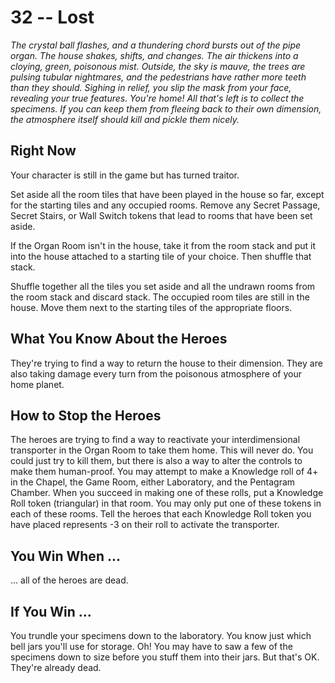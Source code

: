 # 32 -- Lost

_The crystal ball flashes, and a thundering chord bursts out of the pipe organ. The house shakes, shifts, and changes. The air thickens into a cloying, green, poisonous mist. Outside, the sky is mauve, the trees are pulsing tubular nightmares, and the pedestrians have rather more teeth than they should._
_Sighing in relief, you slip the mask from your face, revealing your true features. You're home!_
_All that's left is to collect the specimens. If you can keep them from fleeing back to their own dimension, the atmosphere itself should kill and pickle them nicely._

## Right Now

Your character is still in the game but has turned traitor.

Set aside all the room tiles that have been played in the house so far, except for the starting tiles and any occupied rooms. Remove any Secret Passage, Secret Stairs, or Wall Switch tokens that lead to rooms that have been set aside.

If the Organ Room isn't in the house, take it from the room stack and put it into the house attached to a starting tile of your choice. Then shuffle that stack.

Shuffle together all the tiles you set aside and all the undrawn rooms from the room stack and discard stack. The occupied room tiles are still in the house. Move them next to the starting tiles of the appropriate floors.

## What You Know About the Heroes

They're trying to find a way to return the house to their dimension. They are also taking damage every turn from the poisonous atmosphere of your home planet.

## How to Stop the Heroes

The heroes are trying to find a way to reactivate your interdimensional transporter in the Organ Room to take them home. This will never do. You could just try to kill them, but there is also a way to alter the controls to make them human-proof. You may attempt to make a Knowledge roll of 4+ in the Chapel, the Game Room, either Laboratory, and the Pentagram Chamber. When you succeed in making one of these rolls, put a Knowledge Roll token (triangular) in that room. You may only put one of these tokens in each of these rooms. Tell the heroes that each Knowledge Roll token you have placed represents -3 on their roll to activate the transporter.

## You Win When ...

... all of the heroes are dead.

## If You Win ...

You trundle your specimens down to the laboratory. You know just which bell jars you'll use for storage. Oh! You may have to saw a few of the specimens down to size before you stuff them into their jars. But that's OK. They're already dead.